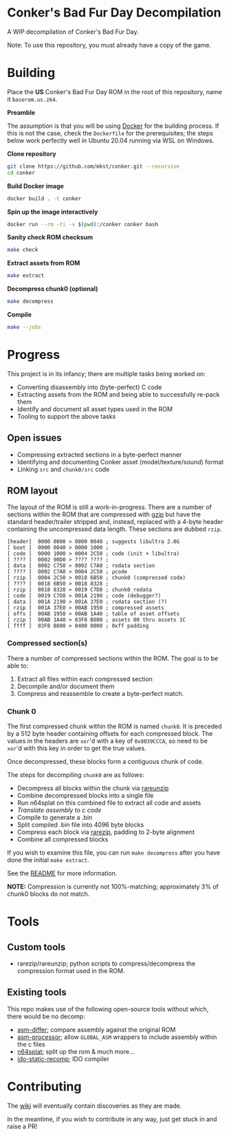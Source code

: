 # Conker's Bad Fur Day Decompilation

A WIP decompilation of Conker's Bad Fur Day.

Note: To use this repository, you must already have a copy of the game.

# Building

Place the **US** Conker's Bad Fur Day ROM in the root of this repository, name it `baserom.us.z64`.

**Preamble**

The assumption is that you will be using [Docker](https://www.docker.com/products/docker-desktop) for the building process.
If this is not the case, check the `Dockerfile` for the prerequisites; the steps below work perfectly well in Ubuntu 20.04 running via WSL on Windows.

**Clone repository**

```sh
git clone https://github.com/mkst/conker.git --recursive
cd conker
```

**Build Docker image**

```sh
docker build . -t conker
```

**Spin up the image interactively**

```sh
docker run --rm -ti -v $(pwd):/conker conker bash
```

**Sanity check ROM checksum**

```sh
make check
```

**Extract assets from ROM**

```sh
make extract
```

**Decompress chunk0 (optional)**

```sh
make decompress
```

**Compile**

```sh
make --jobs
```

# Progress

This project is in its infancy; there are multiple tasks being worked on:

  - Converting disassembly into (byte-perfect) C code
  - Extracting assets from the ROM and being able to successfully re-pack them
  - Identify and document all asset types used in the ROM
  - Tooling to support the above tasks

## Open issues

  - Compressing extracted sections in a byte-perfect manner
  - Identifying and documenting Conker asset (model/texture/sound) format
  - Linking `src` and `chunk0/src` code

## ROM layout

The layout of the ROM is still a work-in-progress. There are a number of sections within the ROM that are compressed with [gzip](https://tools.ietf.org/html/rfc1952) but have the standard header/trailer stripped and, instead, replaced with a 4-byte header containing the uncompressed data length. These sections are dubbed `rzip`.

```
[header]  0000 0000 > 0000 0040 ; suggests libultra 2.0G
[ boot ]  0000 0040 > 0000 1000 ;
[ code ]  0000 1000 > 0004 2C50 ; code (init + libultra)
[ ???? ]  0002 90D0 > ???? ???? ;
[ data ]  0002 C750 > 0002 C7A0 ; rodata section
[ ???? ]  0002 C7A0 > 0004 2C50 ; μcode
[ rzip ]  0004 2C50 > 0018 6B50 ; chunk0 (compressed code)
[ ???? ]  0018 6B50 > 0018 8328 ;
[ rzip ]  0018 8328 > 0019 C7D8 ; chunk0 rodata
[ code ]  0019 C7D8 > 001A 2190 ; code (debugger?)
[ data ]  001A 2190 > 001A 37E0 ; rodata section (?)
[ rzip ]  001A 37E0 > 00AB 1950 ; compressed assets
[ offs ]  00AB 1950 > 00AB 1A40 ; table of asset offsets
[ rzip ]  00AB 1A40 > 03F8 B800 ; assets 00 thru assets 1C
[ ffff ]  03F8 B800 > 0400 0000 ; 0xff padding
```

### Compressed section(s)

There a number of compressed sections within the ROM. The goal is to be able to:

  1. Extract all files within each compressed section
  2. Decompile and/or document them
  3. Compress and reassemble to create a byte-perfect match.

### Chunk 0

The first compressed chunk within the ROM is named `chunk0`. It is preceded by a 512 byte header containing offsets for each compressed block. The values in the headers are `xor`'d with a key of `0x8039CCCA`, so need to be `xor`'d with this key in order to get the true values.

Once decompressed, these blocks form a contiguous chunk of code.

The steps for decompiling `chunk0` are as follows:
  - Decompress all blocks within the chunk via [rareunzip](tools/rareunzip.py)
  - Combine decompressed blocks into a single file
  - Run n64splat on this combined file to extract all code and assets
  - *Translate assembly to c code*
  - Compile to generate a .bin
  - Split compiled .bin file into 4096 byte blocks
  - Compress each block via [rarezip](tools/rarezip.py), padding to 2-byte alignment
  - Combine all compressed blocks

If you wish to examine this file, you can run `make decompress` after you have done the initial `make extract`.

See the [README](chunk0/README.md) for more information.

**NOTE:** Compression is currently not 100%-matching; approximately 3% of chunk0 blocks do not match.

# Tools

## Custom tools

 - rarezip/rareunzip; python scripts to compress/decompress the compression format used in the ROM.

## Existing tools

This repo makes use of the following open-source tools without which, there would be no decomp:

 - [asm-differ](https://github.com/simonlindholm/asm-differ); compare assembly against the original ROM
 - [asm-processor](https://github.com/simonlindholm/asm-processor); allow `GLOBAL_ASM` wrappers to include assembly within the c files
 - [n64splat](https://github.com/ethteck/n64splat); split up the rom & much more...
 - [ido-static-recomp](https://github.com/Emill/ido-static-recomp); IDO compiler

# Contributing

The [wiki](https://github.com/mkst/conker/wiki) will eventually contain discoveries as they are made.

In the meantime, if you wish to contribute in any way, just get stuck in and raise a PR!
